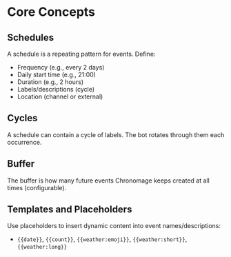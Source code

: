 # Core Concepts

## Schedules

A schedule is a repeating pattern for events. Define:
- Frequency (e.g., every 2 days)
- Daily start time (e.g., 21:00)
- Duration (e.g., 2 hours)
- Labels/descriptions (cycle)
- Location (channel or external)

## Cycles

A schedule can contain a cycle of labels. The bot rotates through them each occurrence.

## Buffer

The buffer is how many future events Chronomage keeps created at all times (configurable).

## Templates and Placeholders

Use placeholders to insert dynamic content into event names/descriptions:
- `{{date}}`, `{{count}}`, `{{weather:emoji}}`, `{{weather:short}}`, `{{weather:long}}`
